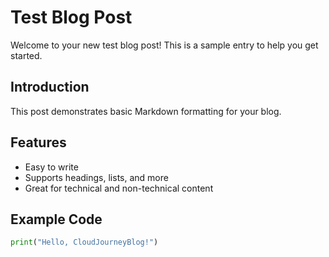 # Test Blog Post

Welcome to your new test blog post! This is a sample entry to help you get started.

## Introduction

This post demonstrates basic Markdown formatting for your blog.

## Features

- Easy to write
- Supports headings, lists, and more
- Great for technical and non-technical content

## Example Code

```python
print("Hello, CloudJourneyBlog!")
